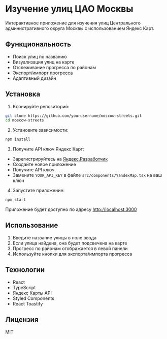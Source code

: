 # Изучение улиц ЦАО Москвы

Интерактивное приложение для изучения улиц Центрального административного округа Москвы с использованием Яндекс Карт.

## Функциональность

- Поиск улиц по названию
- Визуализация улиц на карте
- Отслеживание прогресса по районам
- Экспорт/импорт прогресса
- Адаптивный дизайн

## Установка

1. Клонируйте репозиторий:
```bash
git clone https://github.com/yourusername/moscow-streets.git
cd moscow-streets
```

2. Установите зависимости:
```bash
npm install
```

3. Получите API ключ Яндекс Карт:
- Зарегистрируйтесь на [Яндекс.Разработчик](https://developer.tech.yandex.ru/)
- Создайте новое приложение
- Получите API ключ
- Замените `YOUR_API_KEY` в файле `src/components/YandexMap.tsx` на ваш ключ

4. Запустите приложение:
```bash
npm start
```

Приложение будет доступно по адресу [http://localhost:3000](http://localhost:3000)

## Использование

1. Введите название улицы в поле ввода
2. Если улица найдена, она будет подсвечена на карте
3. Прогресс по районам отображается в левой панели
4. Используйте кнопки для экспорта/импорта прогресса

## Технологии

- React
- TypeScript
- Яндекс Карты API
- Styled Components
- React Toastify

## Лицензия

MIT 